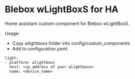 # Blebox wLightBoxS for HA

Home assistant custom component for Blebox wLightBoxS.

Usage:
  * Copy wlightboxs folder into config/custom_components
  * Add to configuration.yaml:
  ```
  light:
  - platform: wlightboxs
    host: <ip_address of your wlightboxs>
    name: <device_name>
  ```
